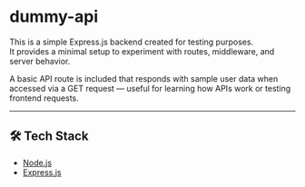 # dummy-api

This is a simple Express.js backend created for testing purposes.  
It provides a minimal setup to experiment with routes, middleware, and server behavior.

A basic API route is included that responds with sample user data when accessed via a GET request — useful for learning how APIs work or testing frontend requests.

---

## 🛠 Tech Stack

- [Node.js](https://nodejs.org/)
- [Express.js](https://expressjs.com/)